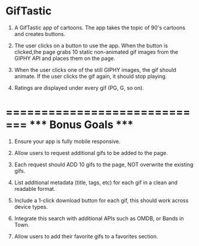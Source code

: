 # GifTastic

1. A GifTastic app of  cartoons. The app takes the topic of 90's cartoons and creates buttons. 

2. The user clicks on a button to use the app. When the button is clicked,the page grabs 10 static non-animated gif images from the GIPHY API and places them on the page.

3. When the user clicks one of the still GIPHY images, the gif should animate. If the user clicks the gif again, it should stop playing.

4. Ratings are displayed under every gif (PG, G, so on).

=============================
*** Bonus Goals *** 
=============================

1. Ensure your app is fully mobile responsive.

2. Allow users to request additional gifs to be added to the page.

3. Each request should ADD 10 gifs to the page, NOT overwrite the existing gifs.

4. List additional metadata (title, tags, etc) for each gif in a clean and readable format. 

5. Include a 1-click download button for each gif, this should work across device types.

6. Integrate this search with additional APIs such as OMDB, or Bands in Town. 

7. Allow users to add their favorite gifs to a favorites section.